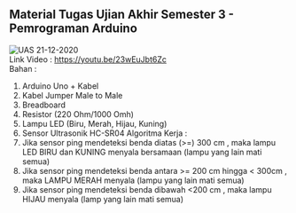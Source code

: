 Material Tugas Ujian Akhir Semester 3 - Pemrograman Arduino
--
![UAS 21-12-2020](https://user-images.githubusercontent.com/71767382/106607453-e4515500-6595-11eb-9cbb-a4095eb8d802.png)  
Link Video : https://youtu.be/23wEuJbt6Zc  
Bahan :
1. Arduino Uno + Kabel
2. Kabel Jumper Male to Male
3. Breadboard
4. Resistor (220 Ohm/1000 Omh)
5. Lampu LED (Biru, Merah, Hijau, Kuning)
6. Sensor Ultrasonik HC-SR04
Algoritma Kerja :
1. Jika sensor ping mendeteksi benda diatas (>=) 300 cm , maka lampu LED BIRU dan KUNING menyala bersamaan (lampu yang lain mati semua)
2. Jika sensor ping mendeteksi benda antara >= 200 cm hingga < 300cm , maka LAMPU MERAH menyala (lampu yang lain mati semua)
3. Jika sensor ping mendeteksi benda dibawah <200 cm , maka lampu HIJAU menyala (lamp yang lain mati semua)
